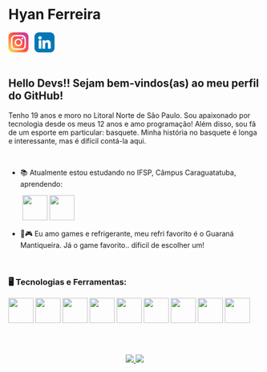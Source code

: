 </br>

# Hyan Ferreira

<div display="inline-blick">
<a href="https://instagram.com/hyanferreira27?igshid=MzMyNGUyNmU2YQ=="><img src="./instagram.png" alt="instagram" width="40"></a>‎ ‎ ‎ <a href="https://www.linkedin.com/in/hyan-ferreira-926b30225/"><img src="./linkedin.png" alt="linkedin" width="40"></a>
</div>

</br>

## Hello Devs!! Sejam bem-vindos(as) ao meu perfil do GitHub!
Tenho 19 anos e moro no Litoral Norte de São Paulo. Sou apaixonado por tecnologia desde os meus 12 anos e amo programação! Além disso, sou fã de um esporte em particular: basquete. Minha história no basquete é longa e interessante, mas é difícil contá-la aqui.

</br>

- 📚 Atualmente estou estudando no IFSP, Câmpus Caraguatatuba, aprendendo:

‎ ‎‎ ‎ ‎ ‎ ‎ ‎ <img src="https://cdn.jsdelivr.net/gh/devicons/devicon/icons/react/react-original.svg"  width="50px" height="50px"/> <img src="https://cdn.jsdelivr.net/gh/devicons/devicon/icons/nodejs/nodejs-original.svg" width="50px" height="50px"/>

- 🥤🎮 Eu amo games e refrigerante, meu refri favorito é o Guaraná Mantiqueira. Já o game favorito.. díficil de escolher um!

</br>

### 🖥️ Tecnologias e Ferramentas: 
<img src="https://cdn.jsdelivr.net/gh/devicons/devicon/icons/html5/html5-original.svg" width="50px" height="50px"/> <img src="https://cdn.jsdelivr.net/gh/devicons/devicon/icons/css3/css3-original.svg"  width="50px" height="50px"/> <img src="https://cdn.jsdelivr.net/gh/devicons/devicon/icons/python/python-original.svg"  width="50px" height="50px"/> <img src="https://cdn.jsdelivr.net/gh/devicons/devicon/icons/javascript/javascript-original.svg" width="50px" height="50px"/> <img src="https://cdn.jsdelivr.net/gh/devicons/devicon/icons/mysql/mysql-plain.svg"  width="50px" height="50px"/> <img src="https://cdn.jsdelivr.net/gh/devicons/devicon/icons/figma/figma-original.svg"  width="50px" height="50px"/> <img src="https://cdn.jsdelivr.net/gh/devicons/devicon/icons/canva/canva-original.svg"  width="50px" height="50px"/> <img src="https://cdn.jsdelivr.net/gh/devicons/devicon/icons/github/github-original.svg"  width="50px" height="50px"/> <img src="https://cdn.jsdelivr.net/gh/devicons/devicon/icons/git/git-original.svg"  width="50px" height="50px"/>

</br>

##
<div align="center">
    <a href="https://github.com/HyanFerreira">
    <img loading="lazy" height="180em" src="https://github-readme-stats-eight-theta.vercel.app/api/top-langs/?username=HyanFerreira&layout=compact&langs_count=8&theme=algolia"/>
    <img height="180em" src="https://github-readme-stats-eight-theta.vercel.app/api?username=HyanFerreira&show_icons=true&theme=algolia&include_all_commits=true&count_private=true"/>
</div>

